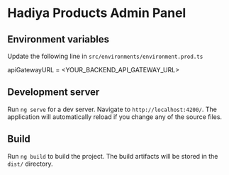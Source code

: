 # Hadiya Products Admin Panel

## Environment variables

Update the following line in ```src/environments/environment.prod.ts```

apiGatewayURL = \<YOUR_BACKEND_API_GATEWAY_URL\>

## Development server

Run `ng serve` for a dev server. Navigate to `http://localhost:4200/`. The application will automatically reload if you change any of the source files.

## Build

Run `ng build` to build the project. The build artifacts will be stored in the `dist/` directory.

